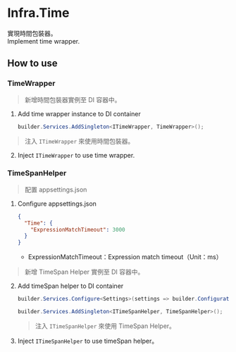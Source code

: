 # Infra.Time

實現時間包裝器。  
Implement time wrapper.

## How to use

### TimeWrapper

> 新增時間包裝器實例至 DI 容器中。

1. Add time wrapper instance to DI container

   ```csharp
   builder.Services.AddSingleton<ITimeWrapper, TimeWrapper>();
   ```

> 注入 `ITimeWrapper` 來使用時間包裝器。

2. Inject `ITimeWrapper` to use time wrapper.

### TimeSpanHelper

> 配置 appsettings.json

1. Configure appsettings.json

   ```json
   {
     "Time": {
       "ExpressionMatchTimeout": 3000
     }
   }
   ```

   - ExpressionMatchTimeout：Expression match timeout（Unit：ms）

> 新增 TimeSpan Helper 實例至 DI 容器中。

2. Add timeSpan helper to DI container

   ```csharp
   builder.Services.Configure<Settings>(settings => builder.Configuration.GetSection(Settings.SectionName).Bind(settings));

   builder.Services.AddSingleton<ITimeSpanHelper, TimeSpanHelper>();
   ```

   > 注入 `ITimeSpanHelper` 來使用 TimeSpan Helper。

3. Inject `ITimeSpanHelper` to use timeSpan helper。
